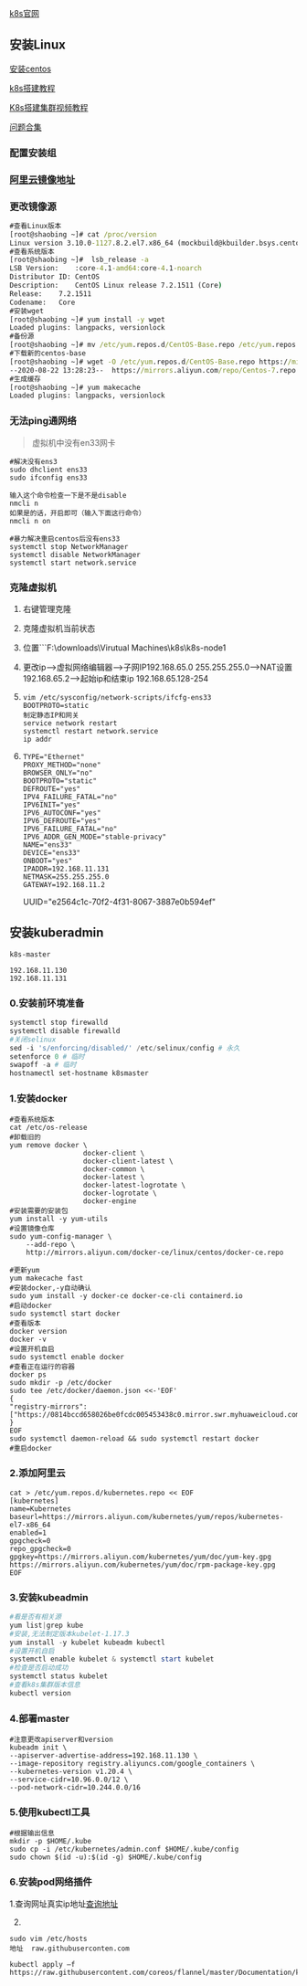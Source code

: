 [k8s官网](http://docs.kubernetes.org.cn/774.html)

## 安装Linux

[安装centos](https://www.runoob.com/w3cnote/vmware-install-centos7.html)

[k8s搭建教程](https://blog.csdn.net/qq_41813208/article/details/108124605)

[K8s搭建集群视频教程](https://ke.qq.com/course/379938?taid=2934278707334178)

[问题合集](https://www.jianshu.com/p/300ab005ce51)

### 配置安装组

### [阿里云镜像地址](https://developer.aliyun.com/mirror/centos?spm=a2c6h.13651102.0.0.3e221b11pql8r8)

### 更改镜像源

```cmd
#查看Linux版本
[root@shaobing ~]# cat /proc/version
Linux version 3.10.0-1127.8.2.el7.x86_64 (mockbuild@kbuilder.bsys.centos.org) (gcc version 4.8.5 20150623 (Red Hat 4.8.5-39) (GCC) ) #1 SMP Tue May 12 16:57:42 UTC 2020
#查看系统版本
[root@shaobing ~]#  lsb_release -a
LSB Version:	:core-4.1-amd64:core-4.1-noarch
Distributor ID:	CentOS
Description:	CentOS Linux release 7.2.1511 (Core) 
Release:	7.2.1511
Codename:	Core
#安装wget
[root@shaobing ~]# yum install -y wget
Loaded plugins: langpacks, versionlock
#备份源
[root@shaobing ~]# mv /etc/yum.repos.d/CentOS-Base.repo /etc/yum.repos.d/CentOS-Base.repo.backup
#下载新的centos-base
[root@shaobing ~]# wget -O /etc/yum.repos.d/CentOS-Base.repo https://mirrors.aliyun.com/repo/Centos-7.repo
--2020-08-22 13:28:23--  https://mirrors.aliyun.com/repo/Centos-7.repo
#生成缓存
[root@shaobing ~]# yum makecache
Loaded plugins: langpacks, versionlock
```

### 无法ping通网络

> 虚拟机中没有en33网卡

```
#解决没有ens3
sudo dhclient ens33
sudo ifconfig ens33

输入这个命令检查一下是不是disable
nmcli n
如果是的话，开启即可（输入下面这行命令）
nmcli n on

#暴力解决重启centos后没有ens33
systemctl stop NetworkManager
systemctl disable NetworkManager
systemctl start network.service
```

### 克隆虚拟机

1. 右键管理克隆

2. 克隆虚拟机当前状态

3. 位置```F:\downloads\Virutual Machines\k8s\k8s-node1

4. 更改ip-->虚拟网络编辑器-->子网IP192.168.65.0  255.255.255.0-->NAT设置  192.168.65.2-->起始ip和结束ip  192.168.65.128-254

5. ```
   vim /etc/sysconfig/network-scripts/ifcfg-ens33
   BOOTPROTO=static
   制定静态IP和网关
   service network restart
   systemctl restart network.service
   ip addr
   ```

6. ```
   TYPE="Ethernet"
   PROXY_METHOD="none"
   BROWSER_ONLY="no"
   BOOTPROTO="static"
   DEFROUTE="yes"
   IPV4_FAILURE_FATAL="no"
   IPV6INIT="yes"
   IPV6_AUTOCONF="yes"
   IPV6_DEFROUTE="yes"
   IPV6_FAILURE_FATAL="no"
   IPV6_ADDR_GEN_MODE="stable-privacy"
   NAME="ens33"
   DEVICE="ens33"
   ONBOOT="yes" 
   IPADDR=192.168.11.131
   NETMASK=255.255.255.0
   GATEWAY=192.168.11.2
   ```

   UUID="e2564c1c-70f2-4f31-8067-3887e0b594ef"

## 安装kuberadmin

```
k8s-master

192.168.11.130
192.168.11.131
```

### 0.安装前环境准备

```powershell
systemctl stop firewalld
systemctl disable firewalld
#关闭selinux
sed -i 's/enforcing/disabled/' /etc/selinux/config # 永久
setenforce 0 # 临时
swapoff -a # 临时
hostnamectl set-hostname k8smaster
```



### 1.安装docker

```
#查看系统版本
cat /etc/os-release  
#卸载旧的
yum remove docker \
                  docker-client \
                  docker-client-latest \
                  docker-common \
                  docker-latest \
                  docker-latest-logrotate \
                  docker-logrotate \
                  docker-engine
#安装需要的安装包               
yum install -y yum-utils
#设置镜像仓库
sudo yum-config-manager \
    --add-repo \
    http://mirrors.aliyun.com/docker-ce/linux/centos/docker-ce.repo
    
#更新yum
yum makecache fast
#安装docker,-y自动确认
sudo yum install -y docker-ce docker-ce-cli containerd.io
#启动docker
sudo systemctl start docker
#查看版本
docker version
docker -v
#设置开机自启
sudo systemctl enable docker
#查看正在运行的容器
docker ps
sudo mkdir -p /etc/docker
sudo tee /etc/docker/daemon.json <<-'EOF'
{
"registry-mirrors": ["https://0814bccd658026be0fcdc005453438c0.mirror.swr.myhuaweicloud.com"]
}
EOF
sudo systemctl daemon-reload && sudo systemctl restart docker
#重启docker

```

### 2.添加阿里云

```
cat > /etc/yum.repos.d/kubernetes.repo << EOF
[kubernetes]
name=Kubernetes
baseurl=https://mirrors.aliyun.com/kubernetes/yum/repos/kubernetes-el7-x86_64
enabled=1
gpgcheck=0
repo_gpgcheck=0
gpgkey=https://mirrors.aliyun.com/kubernetes/yum/doc/yum-key.gpg
https://mirrors.aliyun.com/kubernetes/yum/doc/rpm-package-key.gpg
EOF
```

### 3.安装kubeadmin

```powershell
#看是否有相关源
yum list|grep kube
#安装,无法制定版本kubelet-1.17.3
yum install -y kubelet kubeadm kubectl
#设置开机自启
systemctl enable kubelet & systemctl start kubelet
#检查是否启动成功
systemctl status kubelet
#查看k8s集群版本信息
kubectl version
```

### 4.部署master

```
#注意更改apiserver和version
kubeadm init \
--apiserver-advertise-address=192.168.11.130 \
--image-repository registry.aliyuncs.com/google_containers \
--kubernetes-version v1.20.4 \
--service-cidr=10.96.0.0/12 \
--pod-network-cidr=10.244.0.0/16
```

### 5.使用kubectl工具

```
#根据输出信息
mkdir -p $HOME/.kube
sudo cp -i /etc/kubernetes/admin.conf $HOME/.kube/config
sudo chown $(id -u):$(id -g) $HOME/.kube/config

```

### 6.安装pod网络插件

1.查询网址真实ip地址[查询地址](https://www.ipaddress.com/ )

2.

```
sudo vim /etc/hosts
地址  raw.githubuserconten.com
```



```
kubectl apply –f https://raw.githubusercontent.com/coreos/flannel/master/Documentation/kubeflannel.yml
```



